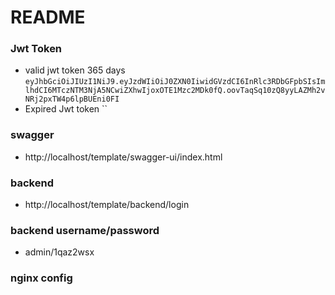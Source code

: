 # README #

### Jwt Token
 - valid jwt token 365 days
 `eyJhbGciOiJIUzI1NiJ9.eyJzdWIiOiJ0ZXN0IiwidGVzdCI6InRlc3RDbGFpbSIsImlhdCI6MTczNTM3NjA5NCwiZXhwIjoxOTE1Mzc2MDk0fQ.oovTaqSq10zQ8yyLAZMh2vNRj2pxTW4p6lpBUEni0FI`
 - Expired Jwt token
 ``
### swagger   
 - http://localhost/template/swagger-ui/index.html
### backend
 -  http://localhost/template/backend/login
### backend username/password  
 - admin/1qaz2wsx
### nginx config

